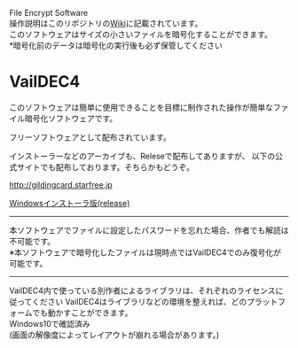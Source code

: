 File Encrypt Software
<br>
操作説明はこのリポジトリの<a href="https://github.com/rinasvideo/VailDEC4/wiki">Wiki</a>に記載されています。
<br>
このソフトウェアはサイズの小さいファイルを暗号化することができます。<br>
*暗号化前のデータは暗号化の実行後も必ず保管してください<br>
<h1>VailDEC4</h1>
<p>このソフトウェアは簡単に使用できることを目標に制作された操作が簡単なファイル暗号化ソフトウェアです。</p>
<p>フリーソフトウェアとして配布されています。</p>
インストーラーなどのアーカイブも、Releseで配布してありますが、 以下の公式サイトでも配布しております。そちらかもどうぞ。
<p><a href="http://gildingcard.starfree.jp/"> http://gildingcard.starfree.jp</a></p>
<p><a href="https://github.com/rinasvideo/VailDEC4/releases/tag/3.0.0">Windowsインストーラ版(release)</a></p>
<hr>
本ソフトウェアでファイルに設定したパスワードを忘れた場合、作者でも解読は不可能です。
<br>
※本ソフトウェアで暗号化したファイルは現時点ではVailDEC4でのみ復号化が可能です。
<hr>
VailDEC4内で使っている別作者によるライブラリは、それぞれのライセンスに従ってください
VailDEC4はライブラリなどの環境を整えれば、どのプラットフォームでも動かすことができます。<br>
Windows10で確認済み<br>
(画面の解像度によってレイアウトが崩れる場合があります。)<br>
